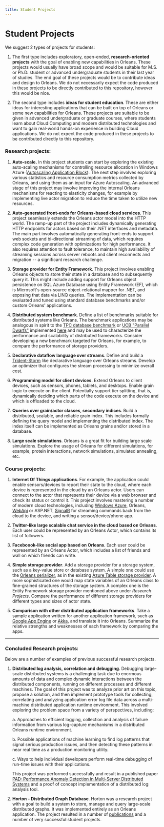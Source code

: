 ```yaml
---
title: Student Projects
---
```


# Student Projects

We suggest 2 types of projects for students:

1. The first type includes exploratory, open-ended, **research-oriented projects** with the goal of enabling new capabilities in Orleans. These projects would usually have broad scope and would be suitable for M.S. or Ph.D. student or advanced undergraduate students in their last year of studies. The end goal of these projects would be to contribute ideas and design to Orleans. We do not necessarily expect the code produced in these projects to be directly contributed to this repository, however this would be nice.

2. The second type includes **ideas for student education**. These are either ideas for interesting applications that can be built on top of Orleans or some new capabilities for Orleans. These projects are suitable to be given in advanced undergraduate or graduate courses, where students  learn about Cloud Computing and modern distributed technologies and want to gain real-world hands-on experience in building Cloud applications. We do not expect the code produced in these projects to be contributed directly to this repository.

### Research projects:

1. **Auto-scale.** In this project students can start by exploring the existing auto-scaling mechanisms for controlling resource allocation in Windows Azure ([Autoscaling Application Block](https://azure.microsoft.com/en-us/documentation/articles/cloud-services-dotnet-autoscaling-application-block/)).
The next step involves exploring various statistics and resource consumption metrics collected by Orleans, and using them as an input for Azure Autoscaling. An advanced stage of this project may involve improving the internal Orleans mechanisms for reacting to elasticity changes, for example by implementing live actor migration to reduce the time taken to utilize new resources.

2. **Auto-generated front-ends for Orleans-based cloud services**. This project seamlessly extends the Orleans actor model into the HTTP world. The ramp-up part of the project includes dynamically generating HTTP endpoints for actors based on their .NET interfaces and metadata. The main part involves automatically generating front-ends to support web sockets and bi-directional streaming of data, which requires complex code generation with optimizations for high performance. It also requires attention to fault tolerance, to maintain high availability of streaming sessions across server reboots and client reconnects and migration -- a significant research challenge.

3. **Storage provider for Entity Framework**. This project involves enabling Orleans objects to store their state in a database and to subsequently query it. This might include adding support for Orleans object persistence on SQL Azure Database using Entity Framework (EF), which is Microsoft's open-source object-relational mapper for .NET, and exposing that data via LINQ queries. The implementation can be evaluated and tuned using standard database benchmarks and/or custom Orleans' applications.

4. **Distributed system benchmark**. Define a list of benchmarks suitable for distributed systems like Orleans. The benchmark applications may be analogous in spirit to the [TPC database benchmark](https://www.tpc.org/information/benchmarks.asp) or [UCB "Parallel Dwarfs"](https://paralleldwarfs.codeplex.com/) implemented [here](https://view.eecs.berkeley.edu/wiki/Dwarfs) and may be used to characterize the performance and scalability of distributed frameworks. Consider developing a new benchmark targeted for Orleans, for example, to compare the performance of storage providers.

5. **Declarative dataflow language over streams**. Define and build a [Trident-Storm](https://storm.apache.org/documentation/Trident-tutorial.html) like declarative language over Orleans streams. Develop an optimizer that configures the stream processing to minimize overall cost.

6. **Programming model for client devices**. Extend Orleans to client devices, such as sensors, phones, tablets, and desktops. Enable grain logic to execute on the client. Potentially support tier splitting, that is, dynamically deciding which parts of the code execute on the device and which is offloaded to the cloud.

7. **Queries over grain/actor classes, secondary indices**. Build a distributed, scalable, and reliable grain index. This includes formally defining the query model and implementing the distributed index. The index itself can be implemented as Orleans grains and/or stored in a database.

8. **Large scale simulations**. Orleans is a great fit for building large scale simulations. Explore the usage of Orleans for different simulations, for example, protein interactions, network simulations, simulated annealing, etc.

### Course projects:

1. **Internet Of Things applications**. For example, the application could enable sensors/devices to report their state to the cloud, where each device is represented in the cloud by an Orleans actor. Users can connect to the actor that represents their device via a web browser and check its status or control it. This project involves mastering a number of modern cloud technologies, including [Windows Azure](https://azure.microsoft.com/), Orleans, [WebApi](https://www.asp.net/web-api) or ASP.NET, [SignalR](https://signalr.net/) for streaming commands back from the cloud to the device, and writing a sensor/device/phone app.

2. **Twitter-like large scalable chat service in the cloud based on Orleans**. Each user could be represented by an Orleans Actor, which contains its list of followers.

3. **Faceboook-like social app based on Orleans**. Each user could be represented by an Orleans Actor, which includes a list of friends and wall on which friends can write.

4. **Simple storage provider**. Add a storage provider for a storage system, such as a key-value store or database system. A simple one could use the [Orleans serializer](https://github.com/dotnet/orleans/tree/master/src/Orleans/Serialization), as in the existing [Azure Table storage provider](https://github.com/dotnet/orleans/blob/master/src/OrleansProviders/Storage/AzureTableStorage.cs). A more sophisticated one would map state variables of an Orleans class to fine-grained structures of the storage system. A complex one is the Entity Framework storage provider mentioned above under _Research Projects_. Compare the performance of different storage providers for different types and sizes of actor state.

5. **Comparison with other distributed application frameworks**. Take a sample application written for another application framework, such as [Google App Engine](https://cloud.google.com/appengine/docs) or [Akka](https://akka.io/), and translate it into Orleans. Summarize the relative strengths and weaknesses of each framework by comparing the apps.

***

### Concluded Research projects:

Below are a number of examples of previous successful research projects.

1. **Distributed log analysis, correlation and debugging**. Debugging large-scale distributed systems is a challenging task due to enormous amounts of data and complex dynamic interactions between the distributed components, running on different processes and different machines.
The goal of this project was to analyze prior art on this topic, propose a solution, and then implement prototype tools for collecting, correlating and analyzing application error log file data across a multi-machine distributed application runtime environment. This involved exploring the problem space from a variety of perspectives, including:

      a. Approaches to efficient logging, collection and analysis of failure information from various log-capture mechanisms in a distributed Orleans runtime environment.

      b. Possible applications of machine learning to find log patterns that signal serious production issues, and then detecting these patterns in near real time as a production monitoring utility.

      c. Ways to help individual developers perform real-time debugging of run-time issues with their applications.

     This project was performed successfully and result in a published paper [PAD: Performance Anomaly Detection in Multi-Server Distributed Systems](https://research.microsoft.com/apps/pubs/?id=217109) and a proof of concept implementation of a distributed log analysis tool.

2. **Horton - Distributed Graph Database**. Horton was a research project with a goal to build a system to store, manage and query large-scale distributed graphs. It was implemented entirely as an Orleans application. The project resulted in a number of [publications](https://research.microsoft.com/en-us/projects/ldg/) and a number of very successful student projects.
